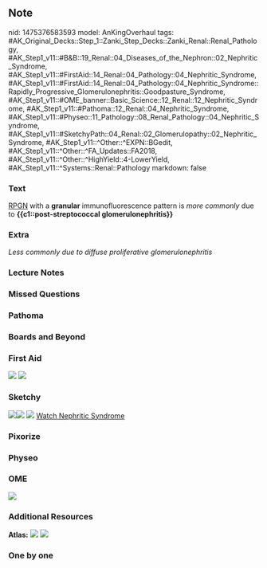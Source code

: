 ## Note
nid: 1475376583593
model: AnKingOverhaul
tags: #AK_Original_Decks::Step_1::Zanki_Step_Decks::Zanki_Renal::Renal_Pathology, #AK_Step1_v11::#B&B::19_Renal::04_Diseases_of_the_Nephron::02_Nephritic_Syndrome, #AK_Step1_v11::#FirstAid::14_Renal::04_Pathology::04_Nephritic_Syndrome, #AK_Step1_v11::#FirstAid::14_Renal::04_Pathology::04_Nephritic_Syndrome::Rapidly_Progressive_Glomerulonephritis::Goodpasture_Syndrome, #AK_Step1_v11::#OME_banner::Basic_Science::12_Renal::12_Nephritic_Syndrome, #AK_Step1_v11::#Pathoma::12_Renal::04_Nephritic_Syndrome, #AK_Step1_v11::#Physeo::11_Pathology::08_Renal_Pathology::04_Nephritic_Syndrome, #AK_Step1_v11::#SketchyPath::04_Renal::02_Glomerulopathy::02_Nephritic_Syndrome, #AK_Step1_v11::^Other::^EXPN::BGedit, #AK_Step1_v11::^Other::^FA_Updates::FA2018, #AK_Step1_v11::^Other::^HighYield::4-LowerYield, #AK_Step1_v11::^Systems::Renal::Pathology
markdown: false

### Text
<div>
  <u>RPGN</u> with a <b>granular</b> immunofluorescence pattern is
  <i>more commonly</i> due to <b>{{c1::post-streptococcal
  glomerulonephritis}}</b>
</div>

### Extra
<i>Less commonly due to diffuse proliferative
glomerulonephritis</i>

### Lecture Notes


### Missed Questions


### Pathoma


### Boards and Beyond


### First Aid
<img src="tmpHvEE4X.png"> <img src="tmp58MA0e.png">

### Sketchy
<img src=
"Screen%20Shot%202019-10-31%20at%204.08.48%20PM_1566160514431.png"><img src="Screen%20Shot%202019-10-31%20at%204.02.47%20PM_1566160514431.png">
<img src=
"Screen%20Shot%202019-12-28%20at%206.28.49%20PM_1566160514431.JPG">
<a href=
"https://dashboard.sketchy.com/study/medical/courses/medical-pathophysiology/units/medical-pathophysiology-renal/videos/medical-pathophysiology-renal-glomerulopathy-nephritic-syndrome?utm_source=anki&utm_medium=partnership&utm_campaign=february_update&utm_content=medical">
Watch Nephritic Syndrome</a>

### Pixorize


### Physeo


### OME
<div class="ome-widget">
  <a href=
  "https://onlinemeded.org/spa/renal/nephritic-syndrome/acquire?ref=anki">
  <img src="_OME_AnkiFlashcards_Lesson_3.png"></a>
</div>

### Additional Resources
<b>Atlas:</b> <img src="tmpu92HFE.png"> <img src=
"Screen%20Shot%202019-09-12%20at%208.58.57%20PM.png">

### One by one

